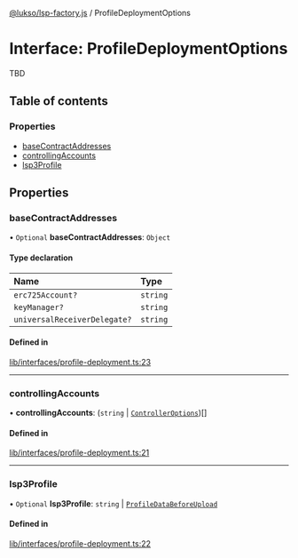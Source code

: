 [@lukso/lsp-factory.js](../README.md) / ProfileDeploymentOptions

# Interface: ProfileDeploymentOptions

TBD

## Table of contents

### Properties

- [baseContractAddresses](ProfileDeploymentOptions.md#basecontractaddresses)
- [controllingAccounts](ProfileDeploymentOptions.md#controllingaccounts)
- [lsp3Profile](ProfileDeploymentOptions.md#lsp3profile)

## Properties

### baseContractAddresses

• `Optional` **baseContractAddresses**: `Object`

#### Type declaration

| Name | Type |
| :------ | :------ |
| `erc725Account?` | `string` |
| `keyManager?` | `string` |
| `universalReceiverDelegate?` | `string` |

#### Defined in

[lib/interfaces/profile-deployment.ts:23](https://github.com/lukso-network/tools-lsp-factory/blob/eccea2c/src/lib/interfaces/profile-deployment.ts#L23)

___

### controllingAccounts

• **controllingAccounts**: (`string` \| [`ControllerOptions`](ControllerOptions.md))[]

#### Defined in

[lib/interfaces/profile-deployment.ts:21](https://github.com/lukso-network/tools-lsp-factory/blob/eccea2c/src/lib/interfaces/profile-deployment.ts#L21)

___

### lsp3Profile

• `Optional` **lsp3Profile**: `string` \| [`ProfileDataBeforeUpload`](ProfileDataBeforeUpload.md)

#### Defined in

[lib/interfaces/profile-deployment.ts:22](https://github.com/lukso-network/tools-lsp-factory/blob/eccea2c/src/lib/interfaces/profile-deployment.ts#L22)
